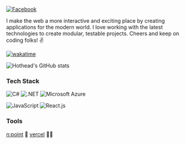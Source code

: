 [![Facebook](https://img.shields.io/badge/Facebook-1877F2?style=flat&logo=facebook&logoColor=white)](https://www.facebook.com/cutpix)

I make the web a more interactive and exciting place by creating applications for the modern world. I love working with the latest technologies to create modular, testable projects. Cheers and keep on coding folks! ✌️

[![wakatime](https://wakatime.com/badge/github/cutpix/bubble-gun.svg)](https://wakatime.com/badge/github/cutpix/bubble-gun)

![Hothead's GitHub stats](https://github-readme-stats.vercel.app/api?username=cutpix&show_icons=true)

### Tech Stack

![C#](https://img.shields.io/badge/C%23-239120?style=flat&logo=c-sharp&logoColor=white)
![.NET](https://img.shields.io/badge/.NET-5C2D91?style=flat&logo=.net&logoColor=white)
![Microsoft Azure](https://img.shields.io/badge/Microsoft_Azure-0089D6?style=flat&logo=microsoft-azure&logoColor=white)

![JavaScript](https://img.shields.io/badge/JavaScript-F7DF1E?style=flat&logo=javascript&logoColor=black)
![React.js](https://img.shields.io/badge/React-20232A?style=flat&logo=react&logoColor=61DAFB)

### Tools
[n:point](https://www.npoint.io/) 👾
[vercel](https://vercel.com/) 🔺💾
 
